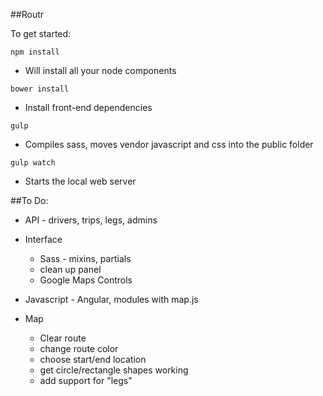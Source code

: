##Routr

To get started:

`npm install`

  * Will install all your node components


`bower install`

  * Install front-end dependencies


`gulp`

  * Compiles sass, moves vendor javascript and css into the public folder


`gulp watch`

  * Starts the local web server
 
##To Do:

  * API - drivers, trips, legs, admins
  * Interface
    * Sass - mixins, partials
    * clean up panel
    * Google Maps Controls

* Javascript - Angular, modules with map.js
* Map 
   * Clear route
   * change route color
   * choose start/end location
   * get circle/rectangle shapes working
   * add support for "legs"
